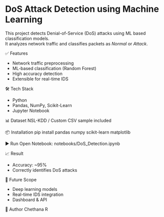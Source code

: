 # DoS Attack Detection using Machine Learning

This project detects Denial-of-Service (DoS) attacks using ML based classification models.  
It analyzes network traffic and classifies packets as *Normal* or *Attack*.

 ✅ Features
- Network traffic preprocessing
- ML-based classification (Random Forest)
- High accuracy detection
- Extensible for real-time IDS

 🛠 Tech Stack
- Python
- Pandas, NumPy, Scikit-Learn
- Jupyter Notebook

 📊 Dataset
NSL-KDD / Custom CSV sample included

 📦 Installation
pip install pandas numpy scikit-learn matplotlib

 ▶️ Run
Open Notebook:
notebooks/DoS_Detection.ipynb

 📈 Result
- Accuracy: ~95%
- Correctly identifies DoS attacks

 📜 Future Scope
- Deep learning models
- Real-time IDS integration
- Dashboard & API

 👤 Author
Chethana R
